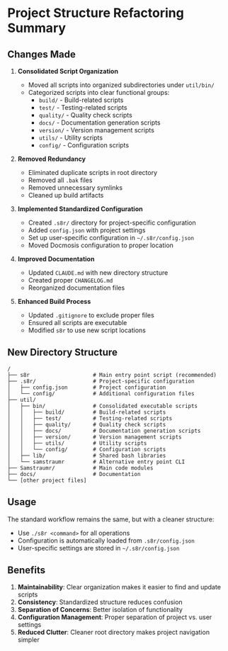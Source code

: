 # Project Structure Refactoring Summary

## Changes Made

1. **Consolidated Script Organization**
   - Moved all scripts into organized subdirectories under `util/bin/`
   - Categorized scripts into clear functional groups:
     - `build/` - Build-related scripts
     - `test/` - Testing-related scripts
     - `quality/` - Quality check scripts
     - `docs/` - Documentation generation scripts
     - `version/` - Version management scripts
     - `utils/` - Utility scripts
     - `config/` - Configuration scripts

2. **Removed Redundancy**
   - Eliminated duplicate scripts in root directory
   - Removed all `.bak` files
   - Removed unnecessary symlinks
   - Cleaned up build artifacts

3. **Implemented Standardized Configuration**
   - Created `.s8r/` directory for project-specific configuration
   - Added `config.json` with project settings
   - Set up user-specific configuration in `~/.s8r/config.json`
   - Moved Docmosis configuration to proper location

4. **Improved Documentation**
   - Updated `CLAUDE.md` with new directory structure
   - Created proper `CHANGELOG.md`
   - Reorganized documentation files

5. **Enhanced Build Process**
   - Updated `.gitignore` to exclude proper files
   - Ensured all scripts are executable
   - Modified `s8r` to use new script locations

## New Directory Structure

```
/
├── s8r                    # Main entry point script (recommended)
├── .s8r/                  # Project-specific configuration
│   ├── config.json        # Project configuration
│   └── config/            # Additional configuration files
├── util/
│   ├── bin/               # Consolidated executable scripts
│   │   ├── build/         # Build-related scripts
│   │   ├── test/          # Testing-related scripts
│   │   ├── quality/       # Quality check scripts
│   │   ├── docs/          # Documentation generation scripts
│   │   ├── version/       # Version management scripts
│   │   ├── utils/         # Utility scripts
│   │   └── config/        # Configuration scripts
│   ├── lib/               # Shared bash libraries
│   └── samstraumr         # Alternative entry point CLI
├── Samstraumr/            # Main code modules
├── docs/                  # Documentation
└── [other project files]
```

## Usage

The standard workflow remains the same, but with a cleaner structure:
- Use `./s8r <command>` for all operations
- Configuration is automatically loaded from `.s8r/config.json`
- User-specific settings are stored in `~/.s8r/config.json`

## Benefits

1. **Maintainability**: Clear organization makes it easier to find and update scripts
2. **Consistency**: Standardized structure reduces confusion
3. **Separation of Concerns**: Better isolation of functionality
4. **Configuration Management**: Proper separation of project vs. user settings
5. **Reduced Clutter**: Cleaner root directory makes project navigation simpler